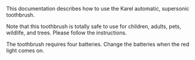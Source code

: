 This documentation describes how to use the Karel automatic, supersonic toothbrush.

Note that this toothbrush is totally safe to use for children, adults, pets, wildlife, and trees. Please follow the instructions.

The toothbrush requires four batteries. Change the batteries when the red light comes on.
